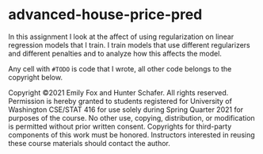 # advanced-house-price-pred

In this assignment I look at the affect of using regularization on linear regression models that I train. I train models that use different regularizers and different penalties and to analyze how this affects the model.

Any cell with `#TODO` is code that I wrote, all other code belongs to the copyright below.

Copyright ©2021 Emily Fox and Hunter Schafer. All rights reserved. Permission is hereby granted to students registered for University of Washington CSE/STAT 416 for use solely during Spring Quarter 2021 for purposes of the course. No other use, copying, distribution, or modification is permitted without prior written consent. Copyrights for third-party components of this work must be honored. Instructors interested in reusing these course materials should contact the author.
